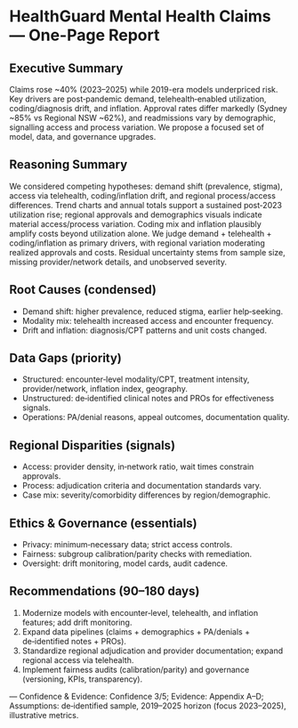 # HealthGuard Mental Health Claims — One-Page Report

## Executive Summary
Claims rose ~40% (2023–2025) while 2019-era models underpriced risk. Key drivers are post‑pandemic demand, telehealth‑enabled utilization, coding/diagnosis drift, and inflation. Approval rates differ markedly (Sydney ~85% vs Regional NSW ~62%), and readmissions vary by demographic, signalling access and process variation. We propose a focused set of model, data, and governance upgrades.

## Reasoning Summary
We considered competing hypotheses: demand shift (prevalence, stigma), access via telehealth, coding/inflation drift, and regional process/access differences. Trend charts and annual totals support a sustained post‑2023 utilization rise; regional approvals and demographics visuals indicate material access/process variation. Coding mix and inflation plausibly amplify costs beyond utilization alone. We judge demand + telehealth + coding/inflation as primary drivers, with regional variation moderating realized approvals and costs. Residual uncertainty stems from sample size, missing provider/network details, and unobserved severity.

## Root Causes (condensed)
- Demand shift: higher prevalence, reduced stigma, earlier help‑seeking.
- Modality mix: telehealth increased access and encounter frequency.
- Drift and inflation: diagnosis/CPT patterns and unit costs changed.

## Data Gaps (priority)
- Structured: encounter‑level modality/CPT, treatment intensity, provider/network, inflation index, geography.
- Unstructured: de‑identified clinical notes and PROs for effectiveness signals.
- Operations: PA/denial reasons, appeal outcomes, documentation quality.

## Regional Disparities (signals)
- Access: provider density, in‑network ratio, wait times constrain approvals.
- Process: adjudication criteria and documentation standards vary.
- Case mix: severity/comorbidity differences by region/demographic.

## Ethics & Governance (essentials)
- Privacy: minimum‑necessary data; strict access controls.
- Fairness: subgroup calibration/parity checks with remediation.
- Oversight: drift monitoring, model cards, audit cadence.

## Recommendations (90–180 days)
1) Modernize models with encounter‑level, telehealth, and inflation features; add drift monitoring.
2) Expand data pipelines (claims + demographics + PA/denials + de‑identified notes + PROs).
3) Standardize regional adjudication and provider documentation; expand regional access via telehealth.
4) Implement fairness audits (calibration/parity) and governance (versioning, KPIs, transparency).

— Confidence & Evidence: Confidence 3/5; Evidence: Appendix A–D; Assumptions: de‑identified sample, 2019–2025 horizon (focus 2023–2025), illustrative metrics.